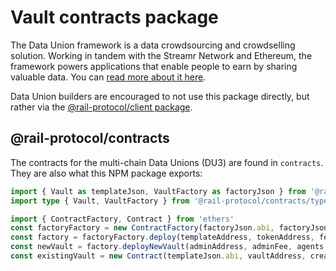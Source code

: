 # Vault contracts package

The Data Union framework is a data crowdsourcing and crowdselling solution. Working in tandem with the Streamr Network and Ethereum, the framework powers applications that enable people to earn by sharing valuable data. You can [read more about it here](https://docs.rail.dev/getting-started/intro).

Data Union builders are encouraged to not use this package directly, but rather via the [@rail-protocol/client package](https://www.npmjs.com/package/@rail-protocol/client).

## @rail-protocol/contracts

The contracts for the multi-chain Data Unions (DU3) are found in `contracts`. They are also what this NPM package exports:
```typescript
import { Vault as templateJson, VaultFactory as factoryJson } from '@rail-protocol/contracts'
import type { Vault, VaultFactory } from '@rail-protocol/contracts/typechain'

import { ContractFactory, Contract } from 'ethers'
const factoryFactory = new ContractFactory(factoryJson.abi, factoryJson.bytecode, creatorWallet)
const factory = factoryFactory.deploy(templateAddress, tokenAddress, feeOracleAddress) as VaultFactory
const newVault = factory.deployNewVault(adminAddress, adminFee, agents, metadata) as Vault
const existingVault = new Contract(templateJson.abi, vaultAddress, creatorWallet) as Vault
```
